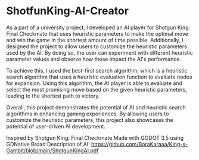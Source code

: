 # ShotfunKing-AI-Creator

As a part of a university project, I developed an AI player for Shotgun King: Final Checkmate that uses heuristic parameters to make the optimal move and win the game in the shortest amount of time possible. Additionally, I designed the project to allow users to customize the heuristic parameters used by the AI. By doing so, the user can experiment with different heuristic parameter values and observe how these impact the AI's performance.

To achieve this, I used the best-first search algorithm, which is a heuristic search algorithm that uses a heuristic evaluation function to evaluate nodes for expansion. Using this algorithm, the AI player is able to evaluate and select the most promising move based on the given heuristic parameters, leading to the shortest path to victory.

Overall, this project demonstrates the potential of AI and heuristic search algorithms in enhancing gaming experiences. By allowing users to customize the heuristic parameters, this project also showcases the potential of user-driven AI development.

Inspired by Shotgun King: Final Checkmate
Made with GODOT 3.5 using GDNative
Broad Description of AI: https://github.com/BoraKaraaa/King-s-Gambit/blob/main/ShotgunKingAI.pdf
